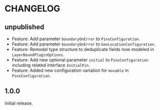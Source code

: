 # CHANGELOG

## unpublished

- Feature: Add parameter `boundaryOnError` to `PinsConfiguration`.
- Feature: Add parameter `boundaryOnError` to `GeoLocationConfiguration`.
- Feature: Remodel type structure to deduplicate fields now modeled in `LayerBoundPluginOptions`.
- Feature: Add new optional parameter `initial` to `PinsConfiguration` including related interface `InitialPin`.
- Feature: Added new configuration variation for `movable` in `PinsConfiguration`.

## 1.0.0

Initial release.
